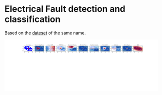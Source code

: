 # Electrical Fault detection and classification

Based on the [dateset](https://www.kaggle.com/datasets/esathyaprakash/electrical-fault-detection-and-classification) of the same name.

![](./plots/comparison.png)
